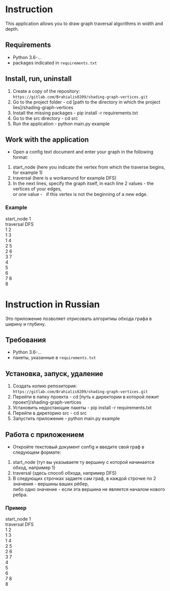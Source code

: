 # Instruction
This application allows you to draw graph traversal algorithms in width and depth.
## Requirements
- Python 3.6-...
- packages indicated in `requirements.txt`
## Install, run, uninstall
1. Create a copy of the repository: `https://gitlab.com/Brahialis0209/shading-graph-vertices.git`
2. Go to the project folder - cd [path to the directory in which the project lies]/shading-graph-vertices
3. Install the missing packages - pip install -r requirements.txt
4. Go to the src directory - cd src
4. Run the application - python main.py example
## Work with the application
- Open a config text document and enter your graph in the following format:
1. start_node (here you indicate the vertex from which the traverse begins, for example 1)
2. traversal (here is a workaround for example DFS)
3. In the next lines, specify the graph itself, in each line 2 values - the vertices of your edges, <br> or one value -
  if this vertex is not the beginning of a new edge.

### Example
start_node 1<br>
traversal DFS<br>
1 2<br>
1 3<br>
1 4<br>
2 5<br>
2 6<br>
3 7<br>
4<br>
5<br>
6<br>
7 8<br>
8<br>


# Instruction in Russian
Это приложение позволяет отрисовать алгоритмы обхода графа в ширину и глубину.
## Требования
- Python 3.6-...
- пакеты, указанные в `requirements.txt`
## Установка, запуск, удаление
1. Cоздать копию репозитория: `https://gitlab.com/Brahialis0209/shading-graph-vertices.git`
2. Перейти в папку проекта - cd [путь к директории в которой лежит проект]/shading-graph-vertices
3. Установить недостающие пакеты - pip install -r requirements.txt
4. Перейти в диреторию src - cd src
4. Запустить приложение - python main.py example
## Работа с приложением
- Откройте текстовый документ config и введите свой граф в следующем формате:
1. start_node (тут вы указываете ту вершину с которой начинается обход, например 1)
2. traversal (здесь способ обхода, например DFS)
3. В следующих строчках задаете сам граф, в каждой строчке по 2 значения - вершины ваших рёбер,<br> либо одно значение -
 если эта вершина не является началом нового ребра.

### Пример
start_node 1<br>
traversal DFS<br>
1 2<br>
1 3<br>
1 4<br>
2 5<br>
2 6<br>
3 7<br>
4<br>
5<br>
6<br>
7 8<br>
8<br>
